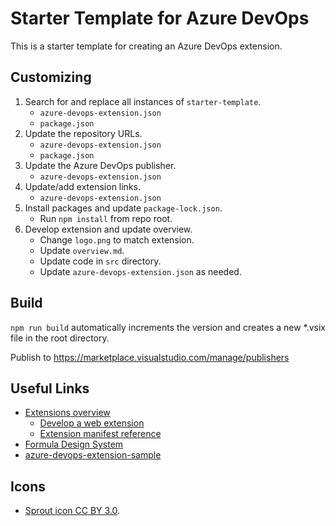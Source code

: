 # Starter Template for Azure DevOps
This is a starter template for creating an Azure DevOps extension.

## Customizing
1. Search for and replace all instances of `starter-template`.
	- `azure-devops-extension.json`
	- `package.json`
2. Update the repository URLs.
	- `azure-devops-extension.json`
	- `package.json`
3. Update the Azure DevOps publisher.
	- `azure-devops-extension.json`
4. Update/add extension links.
	- `azure-devops-extension.json`
5. Install packages and update `package-lock.json`.
	- Run `npm install` from repo root.
6. Develop extension and update overview.
	- Change `logo.png` to match extension.
	- Update `overview.md`.
	- Update code in `src` directory.
	- Update `azure-devops-extension.json` as needed.

## Build
`npm run build` automatically increments the version and creates a new *.vsix file in the root directory.

Publish to https://marketplace.visualstudio.com/manage/publishers

## Useful Links
- [Extensions overview](https://learn.microsoft.com/en-us/azure/devops/extend/overview?view=azure-devops)
	- [Develop a web extension](https://learn.microsoft.com/en-us/azure/devops/extend/get-started/node?view=azure-devops)
	- [Extension manifest reference](https://learn.microsoft.com/en-us/azure/devops/extend/develop/manifest?view=azure-devops)
- [Formula Design System](https://developer.microsoft.com/en-us/azure-devops)
- [azure-devops-extension-sample](https://github.com/microsoft/azure-devops-extension-sample)

## Icons
- [Sprout icon CC BY 3.0](https://game-icons.net/1x1/lorc/sprout.html).
